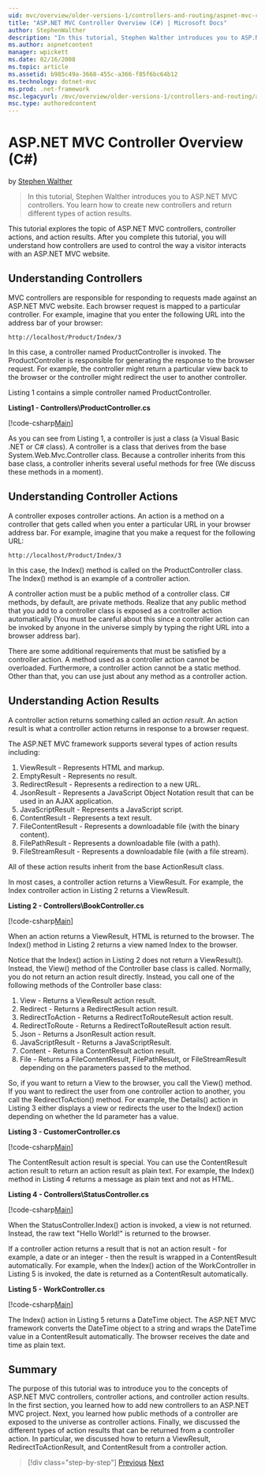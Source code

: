 ```yaml
---
uid: mvc/overview/older-versions-1/controllers-and-routing/aspnet-mvc-controllers-overview-cs
title: "ASP.NET MVC Controller Overview (C#) | Microsoft Docs"
author: StephenWalther
description: "In this tutorial, Stephen Walther introduces you to ASP.NET MVC controllers. You learn how to create new controllers and return different types of action res..."
ms.author: aspnetcontent
manager: wpickett
ms.date: 02/16/2008
ms.topic: article
ms.assetid: b985c49a-3668-455c-a366-f85f6bc64b12
ms.technology: dotnet-mvc
ms.prod: .net-framework
msc.legacyurl: /mvc/overview/older-versions-1/controllers-and-routing/aspnet-mvc-controllers-overview-cs
msc.type: authoredcontent
---
```

ASP.NET MVC Controller Overview (C#)
====================
by [Stephen Walther](https://github.com/StephenWalther)

> In this tutorial, Stephen Walther introduces you to ASP.NET MVC controllers. You learn how to create new controllers and return different types of action results.


This tutorial explores the topic of ASP.NET MVC controllers, controller actions, and action results. After you complete this tutorial, you will understand how controllers are used to control the way a visitor interacts with an ASP.NET MVC website.

## Understanding Controllers

MVC controllers are responsible for responding to requests made against an ASP.NET MVC website. Each browser request is mapped to a particular controller. For example, imagine that you enter the following URL into the address bar of your browser:

`http://localhost/Product/Index/3`

In this case, a controller named ProductController is invoked. The ProductController is responsible for generating the response to the browser request. For example, the controller might return a particular view back to the browser or the controller might redirect the user to another controller.

Listing 1 contains a simple controller named ProductController.

**Listing1 - Controllers\ProductController.cs**

[!code-csharp[Main](aspnet-mvc-controllers-overview-cs/samples/sample1.cs)]

As you can see from Listing 1, a controller is just a class (a Visual Basic .NET or C# class). A controller is a class that derives from the base System.Web.Mvc.Controller class. Because a controller inherits from this base class, a controller inherits several useful methods for free (We discuss these methods in a moment).

## Understanding Controller Actions

A controller exposes controller actions. An action is a method on a controller that gets called when you enter a particular URL in your browser address bar. For example, imagine that you make a request for the following URL:

`http://localhost/Product/Index/3`

In this case, the Index() method is called on the ProductController class. The Index() method is an example of a controller action.

A controller action must be a public method of a controller class. C# methods, by default, are private methods. Realize that any public method that you add to a controller class is exposed as a controller action automatically (You must be careful about this since a controller action can be invoked by anyone in the universe simply by typing the right URL into a browser address bar).

There are some additional requirements that must be satisfied by a controller action. A method used as a controller action cannot be overloaded. Furthermore, a controller action cannot be a static method. Other than that, you can use just about any method as a controller action.

## Understanding Action Results

A controller action returns something called an *action result*. An action result is what a controller action returns in response to a browser request.

The ASP.NET MVC framework supports several types of action results including:

1. ViewResult - Represents HTML and markup.
2. EmptyResult - Represents no result.
3. RedirectResult - Represents a redirection to a new URL.
4. JsonResult - Represents a JavaScript Object Notation result that can be used in an AJAX application.
5. JavaScriptResult - Represents a JavaScript script.
6. ContentResult - Represents a text result.
7. FileContentResult - Represents a downloadable file (with the binary content).
8. FilePathResult - Represents a downloadable file (with a path).
9. FileStreamResult - Represents a downloadable file (with a file stream).

All of these action results inherit from the base ActionResult class.

In most cases, a controller action returns a ViewResult. For example, the Index controller action in Listing 2 returns a ViewResult.

**Listing 2 - Controllers\BookController.cs**

[!code-csharp[Main](aspnet-mvc-controllers-overview-cs/samples/sample2.cs)]

When an action returns a ViewResult, HTML is returned to the browser. The Index() method in Listing 2 returns a view named Index to the browser.

Notice that the Index() action in Listing 2 does not return a ViewResult(). Instead, the View() method of the Controller base class is called. Normally, you do not return an action result directly. Instead, you call one of the following methods of the Controller base class:

1. View - Returns a ViewResult action result.
2. Redirect - Returns a RedirectResult action result.
3. RedirectToAction - Returns a RedirectToRouteResult action result.
4. RedirectToRoute - Returns a RedirectToRouteResult action result.
5. Json - Returns a JsonResult action result.
6. JavaScriptResult - Returns a JavaScriptResult.
7. Content - Returns a ContentResult action result.
8. File - Returns a FileContentResult, FilePathResult, or FileStreamResult depending on the parameters passed to the method.

So, if you want to return a View to the browser, you call the View() method. If you want to redirect the user from one controller action to another, you call the RedirectToAction() method. For example, the Details() action in Listing 3 either displays a view or redirects the user to the Index() action depending on whether the Id parameter has a value.

**Listing 3 - CustomerController.cs**

[!code-csharp[Main](aspnet-mvc-controllers-overview-cs/samples/sample3.cs)]

The ContentResult action result is special. You can use the ContentResult action result to return an action result as plain text. For example, the Index() method in Listing 4 returns a message as plain text and not as HTML.

**Listing 4 - Controllers\StatusController.cs**

[!code-csharp[Main](aspnet-mvc-controllers-overview-cs/samples/sample4.cs)]

When the StatusController.Index() action is invoked, a view is not returned. Instead, the raw text "Hello World!" is returned to the browser.

If a controller action returns a result that is not an action result - for example, a date or an integer - then the result is wrapped in a ContentResult automatically. For example, when the Index() action of the WorkController in Listing 5 is invoked, the date is returned as a ContentResult automatically.

**Listing 5 - WorkController.cs**

[!code-csharp[Main](aspnet-mvc-controllers-overview-cs/samples/sample5.cs)]

The Index() action in Listing 5 returns a DateTime object. The ASP.NET MVC framework converts the DateTime object to a string and wraps the DateTime value in a ContentResult automatically. The browser receives the date and time as plain text.

## Summary

The purpose of this tutorial was to introduce you to the concepts of ASP.NET MVC controllers, controller actions, and controller action results. In the first section, you learned how to add new controllers to an ASP.NET MVC project. Next, you learned how public methods of a controller are exposed to the universe as controller actions. Finally, we discussed the different types of action results that can be returned from a controller action. In particular, we discussed how to return a ViewResult, RedirectToActionResult, and ContentResult from a controller action.

> [!div class="step-by-step"]
> [Previous](creating-an-action-vb.md)
> [Next](creating-custom-routes-cs.md)

